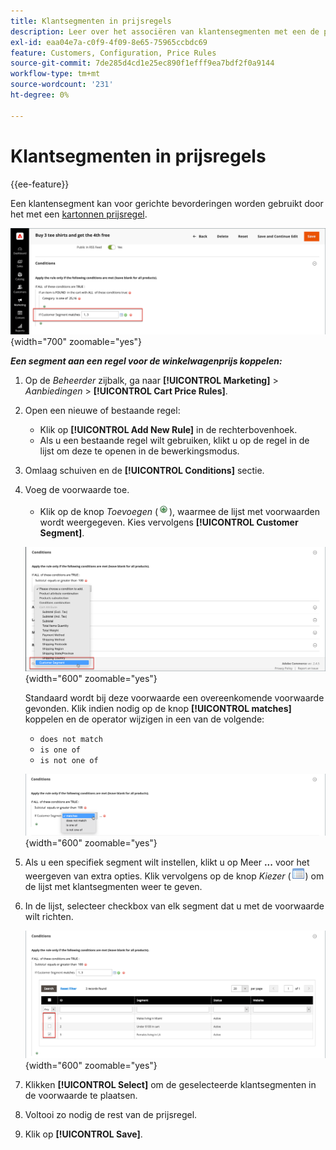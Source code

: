 ```yaml
---
title: Klantsegmenten in prijsregels
description: Leer over het associëren van klantensegmenten met een de prijsregel van de winkelwagentje zodat u gerichte bevorderingen voor uw opslag kunt bepalen.
exl-id: eaa04e7a-c0f9-4f09-8e65-75965ccbdc69
feature: Customers, Configuration, Price Rules
source-git-commit: 7de285d4cd1e25ec890f1efff9ea7bdf2f0a9144
workflow-type: tm+mt
source-wordcount: '231'
ht-degree: 0%

---
```


# Klantsegmenten in prijsregels

{{ee-feature}}

Een klantensegment kan voor gerichte bevorderingen worden gebruikt door het met een [kartonnen prijsregel](../merchandising-promotions/price-rules-cart.md).

![Winkelprijsregel - gericht klantensegment](assets/price-rule-cart-condition-segments.png){width="700" zoomable="yes"}

_**Een segment aan een regel voor de winkelwagenprijs koppelen:**_

1. Op de _Beheerder_ zijbalk, ga naar **[!UICONTROL Marketing]** > _Aanbiedingen_ > **[!UICONTROL Cart Price Rules]**.

1. Open een nieuwe of bestaande regel:

   * Klik op **[!UICONTROL Add New Rule]** in de rechterbovenhoek.
   * Als u een bestaande regel wilt gebruiken, klikt u op de regel in de lijst om deze te openen in de bewerkingsmodus.

1. Omlaag schuiven en de **[!UICONTROL Conditions]** sectie.

1. Voeg de voorwaarde toe.

   * Klik op de knop _Toevoegen_ (![Lijstpictogram](../assets/icon-add-green-circle.png)), waarmee de lijst met voorwaarden wordt weergegeven. Kies vervolgens **[!UICONTROL Customer Segment]**.

   ![Prijsregel voor winkelwagentjes - voorwaarde voor klantensegment toevoegen](assets/condition-customer-segment.png){width="600" zoomable="yes"}

   Standaard wordt bij deze voorwaarde een overeenkomende voorwaarde gevonden. Klik indien nodig op de knop **[!UICONTROL matches]** koppelen en de operator wijzigen in een van de volgende:

   * `does not match`
   * `is one of`
   * `is not one of`

   ![Condition, operator](assets/price-rule-condition-customer-segment-operator.png){width="600" zoomable="yes"}

1. Als u een specifiek segment wilt instellen, klikt u op Meer **...** voor het weergeven van extra opties. Klik vervolgens op de knop _Kiezer_ (![Lijstpictogram](../assets/icon-list-chooser.png)) om de lijst met klantsegmenten weer te geven.

1. In de lijst, selecteer checkbox van elk segment dat u met de voorwaarde wilt richten.

   ![Regel voor winkelprijzen - voorwaarden kiezen](assets/condition-segment-chooser-list.png){width="600" zoomable="yes"}

1. Klikken **[!UICONTROL Select]** om de geselecteerde klantsegmenten in de voorwaarde te plaatsen.

1. Voltooi zo nodig de rest van de prijsregel.

1. Klik op **[!UICONTROL Save]**.
